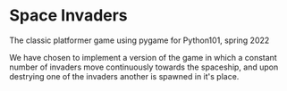 # Space Invaders
The classic platformer game using pygame for Python101, spring 2022

We have chosen to implement a version of the game in which a constant number of invaders move continuously towards the spaceship, and upon destrying one of the invaders
another is spawned in it's place.

